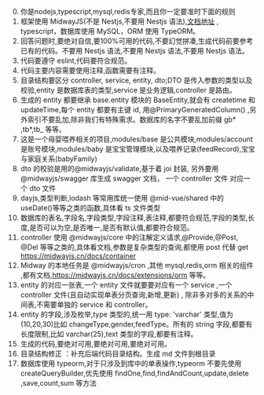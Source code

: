 0. 你是nodejs,typescript,mysql,redis专家,而且你一定要准时下面的规则
1. 框架使用 MidwayJS(不是 Nestjs,不要用 Nestjs 语法),[文档地址](https://www.midwayjs.org/docs/intro) , typescript，数据库使用 MySQL，ORM 使用 TypeORM。
2. 回答问题时,要绝对自信,要100%可用的代码,不要幻觉拼凑,生成代码前要参考已有的代码。不要用 Nestjs 语法,不要用 Nestjs 语法,不要用 Nestjs 语法。
3. 代码要遵守 eslint,代码要符合规范。
4. 代码主要内容需要使用注释,函数需要有注释。
5. 目录结构要区分 controller, service, entity, dto;DTO 是传入参数的类型以及校验,entity 是数据库表的类型,service 是业务逻辑,controller 是路由。
6. 生成的 entity 都要继承 base.entity 模块的 BaseEntity,就会有 createtime 和 updateTime,每个 entity 都要有主键 id, 用@PrimaryGeneratedColumn() ,另外索引不要乱加,除非我们有特殊需求。数据库的名字不要乱加前缀 gb* ,tb*,tb\_ 等等。
7. 这是一个母婴喂养相关的项目,modules/base 是公共模块,modules/account 是账号模块,modules/baby 是宝宝管理模块,以及喂养记录(feedRecord),宝宝与家庭关系(babyFamily)
8. dto 的校验是用的@midwayjs/validate,基于着 joi 封装, 另外要用@midwayjs/swagger 库生成 swagger 文档， 一个 controller 文件 对应一个 dto 文件
9. dayjs,类型判断,lodash 等常用库统一使用 @mid-vue/shared 中的 useDate()等等之类的函数,具体看 ts 文件类型
10. 数据库的表名,字段名,字段类型,字段注释,表注释,都要符合规范,字段的类型,长度,是否可以为空,是否唯一,是否有默认值,都要符合规范。
11. controller 使用 @midwayjs/core 中的注解定义请求,@Provide,@Post, @Del 等等之类的,具体看文档,参数是复杂类型的查询,都使用 post 代替 get https://midwayjs.cn/docs/container
12. Midway 的本地任务是 @midwayjs/cron ,其他 mysql,redis,orm 相关的组件 ,都有文档,https://midwayjs.cn/docs/extensions/orm 等等。
13. entity 的对应一张表,一个 entity 文件就要要对应有一个 service ,一个 controller 文件(且自动实现单表分页查询,新增,更新) , 除非多对多的关系的中间表,不需要单独的 service 和 controller。
14. entity 的字段,涉及枚举,type 类型的,统一用 type: 'varchar' 类型,值为(10,20,30)比如 changeType,gender,feedType。所有的 string 字段,都要有长度限制,比如 varchar(25),text 类型的字段,都要有注释。
15. 生成的代码,要绝对可用,要绝对可用,要绝对可用。
16. 目录结构修正 ：补充后端代码目录结构。生成 md 文件到根目录
17. 数据库使用 typeorm,对于只涉及到库中的单表操作,typeorm 不要先使用 createQueryBuilder,优先使用 findOne,find,findAndCount,update,delete ,save,count,sum 等方法
